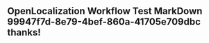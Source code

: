 <properties
ms.topic="hero-topic"
ms.test1="hero-topic"
ms.test2="test"/>

## OpenLocalization Workflow Test MarkDown 99947f7d-8e79-4bef-860a-41705e709dbc thanks!
